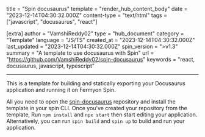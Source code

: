 title = "Spin docusaurus"
template = "render_hub_content_body"
date = "2023-12-14T04:30:32.000Z"
content-type = "text/html"
tags = ["javascript", "docusaurus", "react"]

[extra]
author = "VamshiReddy02"
type = "hub_document"
category = "Template"
language = "JS/TS"
created_at = "2023-12-14T04:30:32.000Z"
last_updated = "2023-12-14T04:30:32.000Z"
spin_version = ">v1.3"
summary =  "A template to use docusaurus with Spin"
url = "https://github.com/VamshiReddy02/spin-docusaurus"
keywords = "react, docusaurus, javascript, typescript"

---
  
This is a template for building and statically exporting your Docusaurus application and running it on Fermyon Spin.

All you need to open the [spin-docusaurus](https://github.com/VamshiReddy02/spin-docusaurus) repository and install the template in your spin CLI. Once you've created your repository from the template, Run `npm install` and `npx start` then start editing your application. Alternatively, you can run `spin build` and `spin up` to build and run your application.